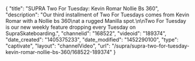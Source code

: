 {
    "title": "SUPRA Two For Tuesday: Kevin Romar Nollie Bs 360",
    "description": "Our third installment of Two For Tuesdays comes from Kevin Romar with a Nollie bs 360\nat a rugged Manilla spot.\n\nTwo For Tuesday is our new weekly feature dropping every Tuesday on SupraSkateboarding.",
    "channelid": "168522",
    "videoid": "189374",
    "date_created": "1405375233",
    "date_modified": "1452290100",
    "type": "captivate",
    "layout": "channelVideo",
    "url": "\/supra\/supra-two-for-tuesday-kevin-romar-nollie-bs-360\/168522-189374"
}